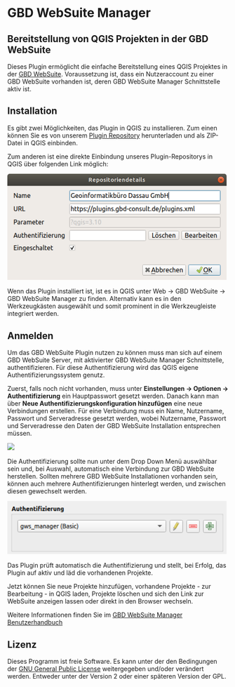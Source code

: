 GBD WebSuite Manager
==============

Bereitstellung von QGIS Projekten in der GBD WebSuite
--------------------------------------------------------

Dieses Plugin ermöglicht die einfache Bereitstellung eines QGIS Projektes in der [GBD WebSuite](https://gws.gbd-consult.de). Voraussetzung ist, dass ein Nutzeraccount zu einer GBD WebSuite vorhanden ist, deren GBD WebSuite Manager Schnittstelle aktiv ist. 

Installation
------------

Es gibt zwei Möglichkeiten, das Plugin in QGIS zu installieren. Zum einen können Sie es von unserem [Plugin Repository](https://plugins.gbd-consult.de/) herunterladen und als ZIP-Datei in QGIS einbinden.

Zum anderen ist eine direkte Einbindung unseres Plugin-Repositorys in QGIS über folgenden Link möglich:

<img src="/images/repodetails.png" width="500">

Wenn das Plugin installiert ist, ist es in QGIS unter Web -> GBD WebSuite -> GBD WebSuite Manager zu finden.
Alternativ kann es in den Werkzeugkästen ausgewählt und somit prominent in die Werkzeugleiste integriert werden.

Anmelden
--------

Um das GBD WebSuite Plugin nutzen zu können muss man sich auf einem GBD WebSuite Server, mit aktivierter GBD WebSuite Manager Schnittstelle, authentifizieren.
Für diese Authentifizierung wird das QGIS eigene Authentifizierungssystem genutz.

Zuerst, falls noch nicht vorhanden, muss unter **Einstellungen -> Optionen -> Authentifizierung** ein Hauptpasswort gesetzt werden. Danach kann man über **Neue Authentifizierungskonfiguration hinzufügen** eine neue Verbindungen erstellen. Für eine Verbindung muss ein Name, Nutzername, Passwort und Serveradresse gesetzt werden, wobei Nutzername, Passwort und Serveradresse den Daten der GBD WebSuite Installation entsprechen müssen.

<img src="/images/anmmeldung.png" width="500">

Die Authentifizierung sollte nun unter dem Drop Down Menü auswählbar sein und, bei Auswahl, automatisch eine Verbindung zur GBD WebSuite herstellen.
Sollten mehrere GBD WebSuite Installationen vorhanden sein, können auch mehrere Authentifizierungen hinterlegt werden, und zwischen diesen gewechselt werden.

<img src="/images/authentifizierung.png" width="500">

Das Plugin prüft automatisch die Authentifizierung und stellt, bei Erfolg, das Plugin auf aktiv und läd die vorhandenen Projekte.

Jetzt können Sie neue Projekte hinzufügen, vorhandene Projekte - zur Bearbeitung - in QGIS laden, Projekte löschen und sich den Link zur WebSuite anzeigen lassen oder direkt in den Browser wechseln.

Weitere Informationen finden Sie im [GBD WebSuite Manager Benutzerhandbuch](https://gbd-websuite.de/doc/latest/books/websuite-manager/de/index.html)

## Lizenz

Dieses Programm ist freie Software. Es kann unter der den Bedingungen der [GNU General Public License](./LICENSE) weitergegeben und/oder verändert werden. Entweder unter der Version 2 oder einer späteren Version der GPL.
